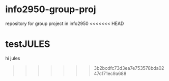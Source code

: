 # info2950-group-proj
repository for group project in info2950
<<<<<<< HEAD

testJULES
=======
hi jules
>>>>>>> 3b2bcdfc73d3ea7e753578bda0247c171ec9a688
